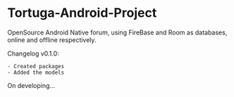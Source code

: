 # Tortuga-Android-Project

OpenSource Android Native forum, using FireBase and Room as databases, online and offline respectively.

Changelog v0.1.0:

	- Created packages
	- Added the models

On developing...
